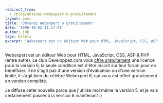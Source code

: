 ```yaml
---
redirect_from:
  - /blog/obtenez-webexpert-6-gratuitement
layout: post
title: 'Obtenez Webexpert 6 gratuitement'
date: '2006-10-02 11:17:41'
author: j0k
tags: blabla
excerpt: "Webexpert est un éditeur Web pour HTML, JavaScript, CSS, ASP &amp; PHP (entre autre).     \nLe club Developpez.com vous [offre gratuitement](http://www.developpez.net/forums/showthread.php?t=216647) une licence pour la version 6, la seule condition est d'être inscrit sur leur forum pour en bénéficier. Il ne s'agit pas d'une version d'évaluation ou d'une      …"
---
```


Webexpert est un éditeur Web pour HTML, JavaScript, CSS, ASP &amp; PHP (entre autre).
Le club Developpez.com vous [offre gratuitement](http://www.developpez.net/forums/showthread.php?t=216647) une licence pour la version 6, la seule condition est d'être inscrit sur leur forum pour en bénéficier. Il ne s'agit pas d'une version d'évaluation ou d'une version limité, il s'agit bien du célèbre Webexpert 6, qui vous est offert gratuitement en version complète.

Je diffuse cette nouvelle parce que j'utilise moi même la version 5, et je vais certainement passer à la version 6 maintenant :)
